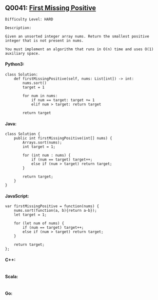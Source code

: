 ## Q0041: [First Missing Positive](https://leetcode.com/problems/first-missing-positive/)

```
Difficulty Level: HARD
```

```
Description:

Given an unsorted integer array nums. Return the smallest positive integer that is not present in nums.

You must implement an algorithm that runs in O(n) time and uses O(1) auxiliary space.
```

#### Python3:

```
class Solution:
    def firstMissingPositive(self, nums: List[int]) -> int:
        nums.sort()
        target = 1
        
        for num in nums:
            if num == target: target += 1
            elif num > target: return target
        
        return target
```

#### Java:

```
class Solution {
    public int firstMissingPositive(int[] nums) {
        Arrays.sort(nums);
        int target = 1;

        for (int num : nums) {
            if (num == target) target++;
            else if (num > target) return target;
        }

        return target;
    }
}
```

#### JavaScript:

```
var firstMissingPositive = function(nums) {
    nums.sort(function(a, b){return a-b});
    let target = 1;

    for (let num of nums) {
        if (num == target) target++;
        else if (num > target) return target;
    }

    return target;
};
```

#### C++:

```

```

#### Scala:

```

```

#### Go:

```

```